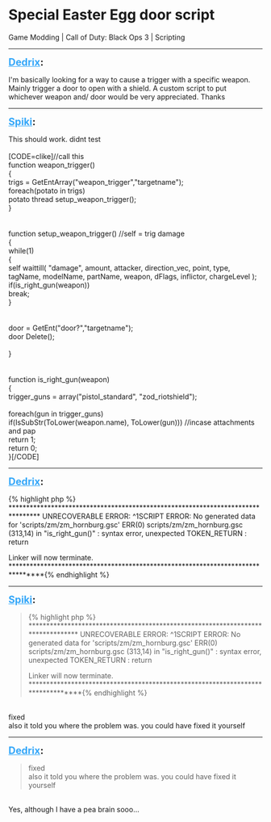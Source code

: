 # Special Easter Egg door script
Game Modding | Call of Duty: Black Ops 3 | Scripting

---
<strong style="font-size: 1.4em;"><span style="text-decoration: underline;text-decoration-color: #34a7f9;"><span style="color:#34a7f9;">Dedrix</span></span>:</strong>

<p>I&#39;m basically looking for a way to cause a trigger with a specific weapon. Mainly trigger a door to open with a shield. A custom script to put whichever weapon and/ door would be very appreciated. Thanks</p>

---
<strong style="font-size: 1.4em;"><span style="text-decoration: underline;text-decoration-color: #34a7f9;"><span style="color:#34a7f9;">Spiki</span></span>:</strong>

<p>This should work. didnt test<br /><br />[CODE=clike]//call this<br />function weapon_trigger()<br />{<br />trigs = GetEntArray(&quot;weapon_trigger&quot;,&quot;targetname&quot;);<br />foreach(potato in trigs)<br />    potato thread setup_weapon_trigger();<br />}<br /><br /><br />function setup_weapon_trigger() //self = trig damage<br />{<br />while(1)<br />    {<br />    self waittill( &quot;damage&quot;, amount, attacker, direction_vec, point, type, tagName, modelName, partName, weapon, dFlags, inflictor, chargeLevel );<br />    if(is_right_gun(weapon))<br />        break;<br />    }<br /><br /><br />door = GetEnt(&quot;door?&quot;,&quot;targetname&quot;);<br />door Delete();<br /><br />}<br /><br /><br />function is_right_gun(weapon)<br />{<br />trigger_guns = array(&quot;pistol_standard&quot;, &quot;zod_riotshield&quot;);<br /><br />foreach(gun in trigger_guns)<br />    if(IsSubStr(ToLower(weapon.name), ToLower(gun))) //incase attachments and pap<br />        return 1;<br />return 0;<br />}[/CODE]</p>

---
<strong style="font-size: 1.4em;"><span style="text-decoration: underline;text-decoration-color: #34a7f9;"><span style="color:#34a7f9;">Dedrix</span></span>:</strong>

<p>{% highlight php %}
********************************************************************************
UNRECOVERABLE ERROR:
 ^1SCRIPT ERROR: No generated data for &#39;scripts/zm/zm_hornburg.gsc&#39;
ERR(0) scripts/zm/zm_hornburg.gsc (313,14) in &quot;is_right_gun()&quot; : syntax error, unexpected TOKEN_RETURN :         return


Linker will now terminate.
********************************************************************************{% endhighlight %}
</p>

---
<strong style="font-size: 1.4em;"><span style="text-decoration: underline;text-decoration-color: #34a7f9;"><span style="color:#34a7f9;">Spiki</span></span>:</strong>

<p><blockquote>{% highlight php %}
********************************************************************************
UNRECOVERABLE ERROR:
^1SCRIPT ERROR: No generated data for &#39;scripts/zm/zm_hornburg.gsc&#39;
ERR(0) scripts/zm/zm_hornburg.gsc (313,14) in &quot;is_right_gun()&quot; : syntax error, unexpected TOKEN_RETURN :         return


Linker will now terminate.
********************************************************************************{% endhighlight %}
</blockquote><br />fixed<br />also it told you where the problem was. you could have fixed it yourself</p>

---
<strong style="font-size: 1.4em;"><span style="text-decoration: underline;text-decoration-color: #34a7f9;"><span style="color:#34a7f9;">Dedrix</span></span>:</strong>

<p><blockquote>fixed<br />also it told you where the problem was. you could have fixed it yourself<br /></blockquote><br />Yes, although I have a pea brain sooo...</p>
